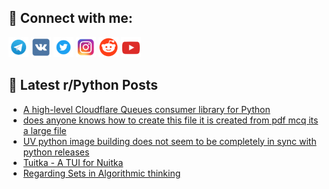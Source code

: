 ## 🔎 Connect with me:
[<img src="https://github.com/bullbesh/bullbesh/blob/main/images/Telegram.png" width="32" height="32" />](https://t.me/bullbesh)
[<img src="https://github.com/bullbesh/bullbesh/blob/main/images/VK.png" width="32" height="32" />](https://vk.com/bullbesh)
[<img src="https://github.com/bullbesh/bullbesh/blob/main/images/Twitter.png" width="32" height="32" />](https://twitter.com/bullbesh1)
[<img src="https://github.com/bullbesh/bullbesh/blob/main/images/Instagram.png" width="32" height="32" />](https://www.instagram.com/bullbesh)
[<img src="https://github.com/bullbesh/bullbesh/blob/main/images/Reddit.png" width="32" height="32" />](https://www.reddit.com/user/bullbesh)
[<img src="https://github.com/bullbesh/bullbesh/blob/main/images/YouTube.png" width="32" height="32" />](https://www.youtube.com/channel/UCtfjRs6uzgq5mfm8S06WTcg)

## 📕 Latest r/Python Posts
<!-- BLOG-POST-LIST:START -->
- [A high-level Cloudflare Queues consumer library for Python](https://www.reddit.com/r/Python/comments/1mtivrf/a_highlevel_cloudflare_queues_consumer_library/)
- [does anyone knows how to create this file it is created from pdf mcq its a large file](https://www.reddit.com/r/Python/comments/1mtiurs/does_anyone_knows_how_to_create_this_file_it_is/)
- [UV python image building does not seem to be completely in sync with python releases](https://www.reddit.com/r/Python/comments/1mtgpa3/uv_python_image_building_does_not_seem_to_be/)
- [Tuitka - A TUI for Nuitka](https://www.reddit.com/r/Python/comments/1mteev1/tuitka_a_tui_for_nuitka/)
- [Regarding Sets in Algorithmic thinking](https://www.reddit.com/r/Python/comments/1mtcqe4/regarding_sets_in_algorithmic_thinking/)
<!-- BLOG-POST-LIST:END -->
